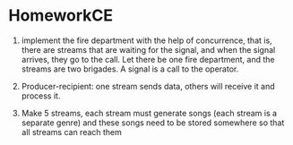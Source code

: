 # HomeworkCE
1) implement the fire department with the help of concurrence, that is, there are streams that are waiting for the signal, and when the signal arrives, they go to the call. 
Let there be one fire department, and the streams are two brigades. A signal is a call to the operator. 

2) Producer-recipient: one stream sends data, others will receive it and process it.

3) Make 5 streams, each stream must generate songs (each stream is a separate genre) and these songs need to be stored somewhere so that all streams can reach them
